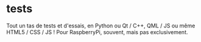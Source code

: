 # tests
Tout un tas de tests et d'essais, en Python ou Qt / C++, QML / JS ou même HTML5 / CSS / JS !
Pour RaspberryPi, souvent, mais pas exclusivement.
